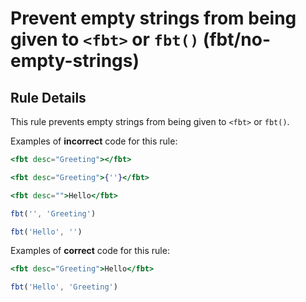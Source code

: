 # Prevent empty strings from being given to `<fbt>` or `fbt()` (fbt/no-empty-strings)

## Rule Details

This rule prevents empty strings from being given to `<fbt>` or `fbt()`.

Examples of **incorrect** code for this rule:

```jsx
<fbt desc="Greeting"></fbt>
```

```jsx
<fbt desc="Greeting">{''}</fbt>
```

```jsx
<fbt desc="">Hello</fbt>
```

```jsx
fbt('', 'Greeting')
```

```jsx
fbt('Hello', '')
```

Examples of **correct** code for this rule:

```jsx
<fbt desc="Greeting">Hello</fbt>
```

```jsx
fbt('Hello', 'Greeting')
```

